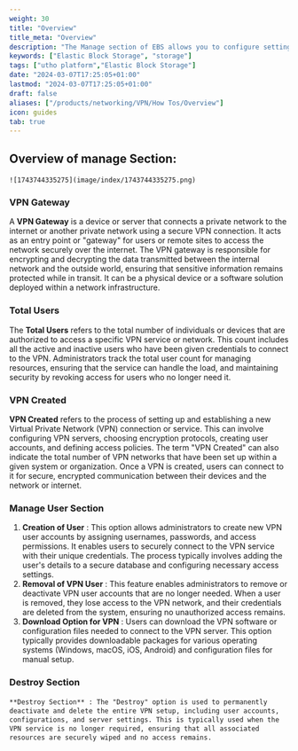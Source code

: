 ```yaml
---
weight: 30
title: "Overview"
title_meta: "Overview"
description: "The Manage section of EBS allows you to configure settings, resize volumes, attach or detach them from instances, and destroy volumes when no longer needed."
keywords: ["Elastic Block Storage", "storage"]
tags: ["utho platform","Elastic Block Storage"]
date: "2024-03-07T17:25:05+01:00"
lastmod: "2024-03-07T17:25:05+01:00"
draft: false 
aliases: ["/products/networking/VPN/How Tos/Overview"]
icon: guides
tab: true
---
```

## Overview of manage Section:

    ![1743744335275](image/index/1743744335275.png)

### VPN Gateway

A **VPN Gateway** is a device or server that connects a private network to the internet or another private network using a secure VPN connection. It acts as an entry point or "gateway" for users or remote sites to access the network securely over the internet. The VPN gateway is responsible for encrypting and decrypting the data transmitted between the internal network and the outside world, ensuring that sensitive information remains protected while in transit. It can be a physical device or a software solution deployed within a network infrastructure.

### Total Users

The **Total Users** refers to the total number of individuals or devices that are authorized to access a specific VPN service or network. This count includes all the active and inactive users who have been given credentials to connect to the VPN. Administrators track the total user count for managing resources, ensuring that the service can handle the load, and maintaining security by revoking access for users who no longer need it.

### VPN Created

**VPN Created** refers to the process of setting up and establishing a new Virtual Private Network (VPN) connection or service. This can involve configuring VPN servers, choosing encryption protocols, creating user accounts, and defining access policies. The term "VPN Created" can also indicate the total number of VPN networks that have been set up within a given system or organization. Once a VPN is created, users can connect to it for secure, encrypted communication between their devices and the network or internet.

### Manage User Section

1. **Creation of User** : This option allows administrators to create new VPN user accounts by assigning usernames, passwords, and access permissions. It enables users to securely connect to the VPN service with their unique credentials. The process typically involves adding the user's details to a secure database and configuring necessary access settings.
2. **Removal of VPN User** : This feature enables administrators to remove or deactivate VPN user accounts that are no longer needed. When a user is removed, they lose access to the VPN network, and their credentials are deleted from the system, ensuring no unauthorized access remains.
3. **Download Option for VPN** : Users can download the VPN software or configuration files needed to connect to the VPN server. This option typically provides downloadable packages for various operating systems (Windows, macOS, iOS, Android) and configuration files for manual setup.

### Destroy Section

    **Destroy Section** : The "Destroy" option is used to permanently deactivate and delete the entire VPN setup, including user accounts, configurations, and server settings. This is typically used when the VPN service is no longer required, ensuring that all associated resources are securely wiped and no access remains.
